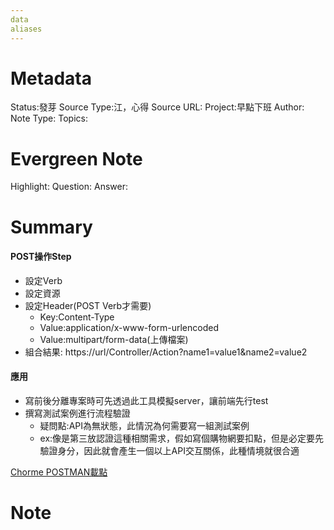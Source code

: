 ```yaml
---
data
aliases
---
```

# Metadata
Status:發芽
Source Type:江，心得
Source URL:
Project:早點下班
Author:
Note Type:
Topics:

# Evergreen Note
Highlight:
Question:
Answer:
# Summary
#### POST操作Step
  - 設定Verb
  - 設定資源
  - 設定Header(POST Verb才需要)
    - Key:Content-Type
    - Value:application/x-www-form-urlencoded
    - Value:multipart/form-data(上傳檔案)
  - 組合結果: https://url/Controller/Action?name1=value1&name2=value2

#### 應用
- 寫前後分離專案時可先透過此工具模擬server，讓前端先行test
- 撰寫測試案例進行流程驗證
  - 疑問點:API為無狀態，此情況為何需要寫一組測試案例
  - ex:像是第三放認證這種相關需求，假如寫個購物網要扣點，但是必定要先驗證身分，因此就會產生一個以上API交互關係，此種情境就很合適

[Chorme POSTMAN載點](https://chrome.google.com/webstore/detail/postman/fhbjgbiflinjbdggehcddcbncdddomop?hl=zh-TW)
# Note
